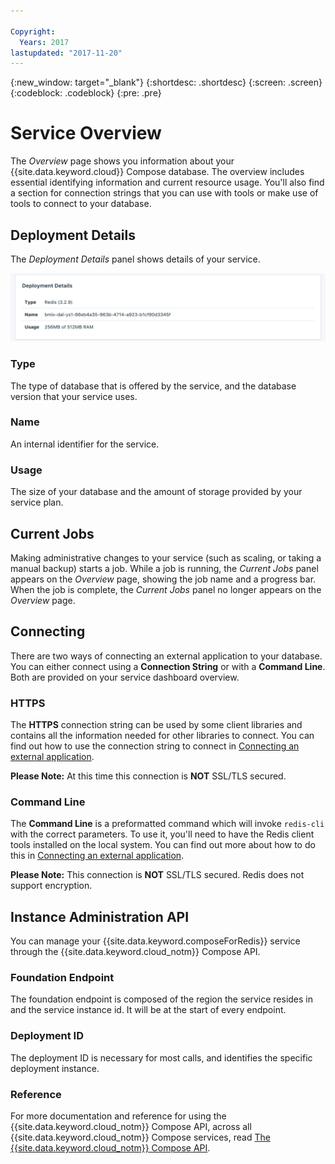 ```yaml
---

Copyright:
  Years: 2017
lastupdated: "2017-11-20"
---
```


{:new_window: target="_blank"}
{:shortdesc: .shortdesc}
{:screen: .screen}
{:codeblock: .codeblock}
{:pre: .pre}

# Service Overview

The _Overview_ page shows you information about your {{site.data.keyword.cloud}} Compose database. The overview includes essential identifying information and current resource usage. You'll also find a section for connection strings that you can use with tools or make use of tools to connect to your database.

## Deployment Details

The _Deployment Details_ panel shows details of your service.

![Deployment Details](./images/redis-deployment-details.png "A view of the Deployment Details panel")

### Type

The type of database that is offered by the service, and the database version that your service uses.

### Name

An internal identifier for the service.

### Usage

The size of your database and the amount of storage provided by your service plan.

## Current Jobs

Making administrative changes to your service (such as scaling, or taking a manual backup) starts a job. While a job is running, the _Current Jobs_ panel appears on the _Overview_ page, showing the job name and a progress bar. When the job is complete, the _Current Jobs_ panel no longer appears on the _Overview_ page.

## Connecting

There are two ways of connecting an external application to your database. You can either connect using a **Connection String** or with a **Command Line**. Both are provided on your service dashboard overview.

### HTTPS

The **HTTPS** connection string can be used by some client libraries and contains all the information needed for other libraries to connect. You can find out how to use the connection string to connect in [Connecting an external application](./connecting-external.html).

**Please Note:** At this time this connection is **NOT** SSL/TLS secured. 

### Command Line

The **Command Line** is a preformatted command which will invoke `redis-cli` with the correct parameters. To use it, you'll need to have the Redis client tools installed on the local system. You can find out more about how to do this in [Connecting an external application](./connecting-external.html).

**Please Note:**  This connection is **NOT** SSL/TLS secured. Redis does not support encryption.


## Instance Administration API

You can manage your {{site.data.keyword.composeForRedis}} service through the {{site.data.keyword.cloud_notm}} Compose API.

### Foundation Endpoint

The foundation endpoint is composed of the region the service resides in and the service instance id. It will be at the start of every endpoint.

### Deployment ID

The deployment ID is necessary for most calls, and identifies the specific deployment instance.

### Reference

For more documentation and reference for using the {{site.data.keyword.cloud_notm}} Compose API, across all {{site.data.keyword.cloud_notm}} Compose services, read [The {{site.data.keyword.cloud_notm}} Compose API](https://www.compose.com/articles/the-ibm-cloud-compose-api/).

